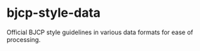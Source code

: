 bjcp-style-data
===============

Official BJCP style guidelines in various data formats for ease of processing.
